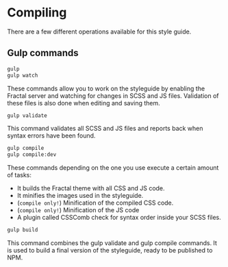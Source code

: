 # Compiling

There are a few different operations available for this style guide.

## Gulp commands

```bash
gulp
gulp watch
```

These commands allow you to work on the styleguide by enabling the Fractal
server and watching for changes in SCSS and JS files. Validation of these files
is also done when editing and saving them.

```bash
gulp validate
```

This command validates all SCSS and JS files and reports back when syntax errors
have been found.

```bash
gulp compile
gulp compile:dev
```

These commands depending on the one you use execute a certain amount of tasks:

- It builds the Fractal theme with all CSS and JS code.
- It minifies the images used in the styleguide.
- (`compile only!`) Minification of the compiled CSS code.
- (`compile only!`) Minification of the JS code
- A plugin called CSSComb check for syntax order inside your SCSS files.

```bash
gulp build
```

This command combines the gulp validate and gulp compile commands. It is used to
build a final version of the styleguide, ready to be published to NPM.
